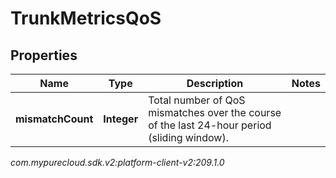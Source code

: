 # TrunkMetricsQoS


## Properties

| Name | Type | Description | Notes |
| ------------ | ------------- | ------------- | ------------- |
| **mismatchCount** | **Integer** | Total number of QoS mismatches over the course of the last 24-hour period (sliding window). |  |




_com.mypurecloud.sdk.v2:platform-client-v2:209.1.0_
